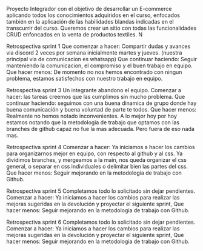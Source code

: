 Proyecto Integrador con el objetivo de desarrollar un E-commerce aplicando todos los conocimientos adquiridos en el curso, enfocados también en la aplicación de las habilidades blandas indicadas en el transcurrir del curso.
Queremos crear un sitio con todas las funcionalidades CRUD enfoncados en la venta de productos textiles. N

Retrospectiva sprint 1
Que comenzar a hacer: Compartir dudas y avances via discord 2
veces por semana inicialmente martes y jueves. (nuestra principal via de comunicacion es whatsapp)
Que continuar haciendo: Seguir manteniendo la comunicacion, el compromiso y 
el buen trabajo en equipo. 
Que hacer menos: De momento no nos hemos encontrado con ningun
problema, estamos satisfechos con nuestro trabajo en equipo.

Retrospectiva sprint 3
Un integrante abandono el equipo. 
Comenzar a hacer: las tareas creemos que las cumplimos sin mucho problema.
Que continuar haciendo: seguimos con una buena dinamica de grupo donde hay buena comunicación y buena voluntad de parte te todos.
Que hacer menos: Realmente no hemos notado inconvenientes. A lo mejor hoy por hoy estamos notando que la metodologia de trabajo que optamos con las branches de github
capaz no fue la mas adecuada. Pero fuera de eso nada mas.

Retrospectiva sprint 4
Comenzar a hacer: Ya iniciamos a hacer los cambios para organizarnos mejor en equipo, con respecto al github y al css. Ya dividimos branches, y mergeamos a la main, nos
queda organizar el css general, o separar en css individuales o delimitar bien las partes del css.
Que hacer menos: Seguir mejorando en la metodologia de trabajo con Github.

Retrospectiva sprint 5
Completamos todo lo solicitado sin dejar pendientes. 
Comenzar a hacer: Ya iniciamos a hacer los cambios para realizar las mejoras sugeridas en la devolución y proyectar el siguiente sprint, 
Que hacer menos: Seguir mejorando en la metodologia de trabajo con Github.

Retrospectiva sprint 6
Completamos todo lo solicitado sin dejar pendientes. 
Comenzar a hacer: Ya iniciamos a hacer los cambios para realizar las mejoras sugeridas en la devolución y proyectar el siguiente sprint, 
Que hacer menos: Seguir mejorando en la metodologia de trabajo con Github.